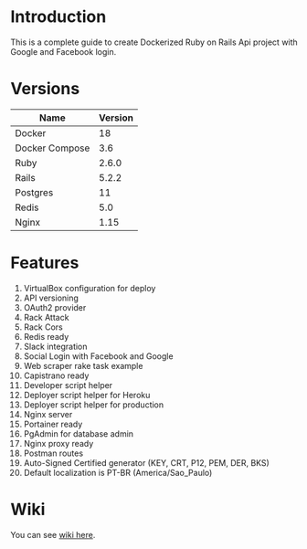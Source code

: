 # Introduction

This is a complete guide to create Dockerized Ruby on Rails Api project with Google and Facebook login.

# Versions

Name           | Version
---------------|--------
Docker         | 18
Docker Compose | 3.6
Ruby           | 2.6.0
Rails          | 5.2.2
Postgres       | 11
Redis          | 5.0
Nginx          | 1.15

# Features

 1. VirtualBox configuration for deploy
 2. API versioning
 3. OAuth2 provider
 4. Rack Attack
 5. Rack Cors
 6. Redis ready
 7. Slack integration
 8. Social Login with Facebook and Google
 9. Web scraper rake task example
10. Capistrano ready
11. Developer script helper
12. Deployer script helper for Heroku
13. Deployer script helper for production
14. Nginx server
15. Portainer ready
16. PgAdmin for database admin
17. Nginx proxy ready
18. Postman routes
19. Auto-Signed Certified generator (KEY, CRT, P12, PEM, DER, BKS)
20. Default localization is PT-BR (America/Sao_Paulo)

# Wiki

You can see [wiki here](https://github.com/junioregis/skeleton-rails/wiki).
